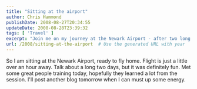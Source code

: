 ```yaml
---
title: "Sitting at the airport"
author: Chris Hammond
publishDate: 2008-08-27T20:34:55
updateDate: 2008-08-28T23:39:32
tags: [ 'Travel' ]
excerpt: "Join me on my journey at the Newark Airport - after two long but fun days of training with new people. Stay tuned for more updates tomorrow!"
url: /2008/sitting-at-the-airport  # Use the generated URL with year
---
```

<p>So I am sitting at the Newark Airport, ready to fly home. Flight is just a little over an hour away. Talk about a long two days, but it was definitely fun. Met some great people training today, hopefully they learned a lot from the session. I'll post another blog tomorrow when I can must up some energy.</p>

